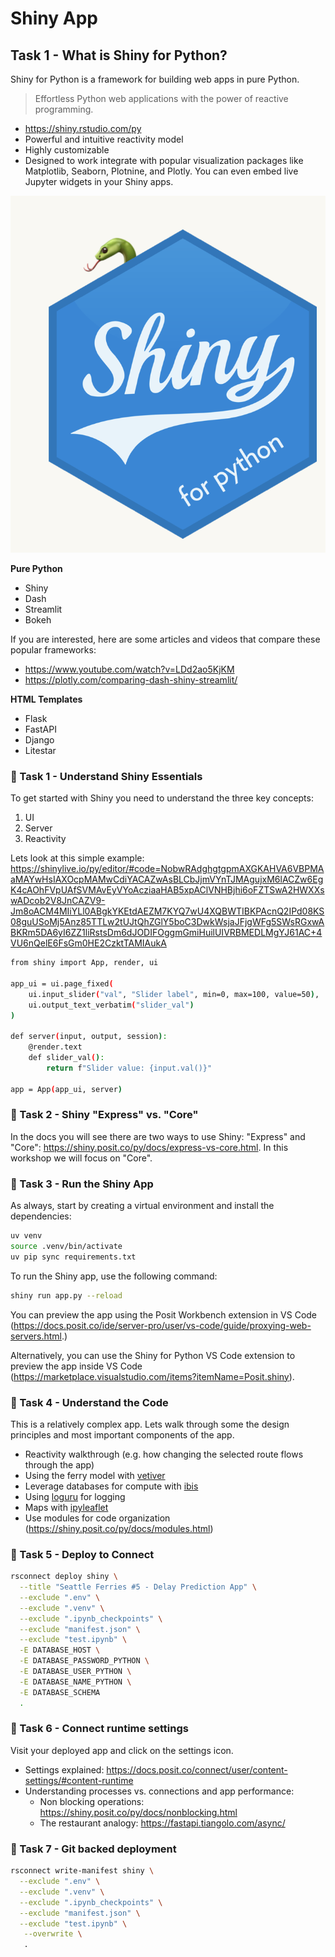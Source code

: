 # Shiny App

## Task 1 - What is Shiny for Python?

Shiny for Python is a framework for building web apps in pure Python.

> Effortless Python web applications with the power of reactive programming.

- https://shiny.rstudio.com/py
- Powerful and intuitive reactivity model
- Highly customizable
- Designed to work integrate with popular visualization packages like Matplotlib, Seaborn, Plotnine, and Plotly. You can even embed live Jupyter widgets in your Shiny apps.

![Shiny for python hex](imgs/shiny-for-python.png)

**Pure Python**

- Shiny
- Dash
- Streamlit
- Bokeh

If you are interested, here are some articles and videos that compare these popular frameworks:

- <https://www.youtube.com/watch?v=LDd2ao5KjKM>
- <https://plotly.com/comparing-dash-shiny-streamlit/>

**HTML Templates**

- Flask
- FastAPI
- Django
- Litestar

### 🔄 Task 1 - Understand Shiny Essentials

To get started with Shiny you need to understand the three key concepts:

1. UI
2. Server
3. Reactivity

Lets look at this simple example: <https://shinylive.io/py/editor/#code=NobwRAdghgtgpmAXGKAHVA6VBPMAaMAYwHsIAXOcpMAMwCdiYACAZwAsBLCbJjmVYnTJMAgujxM6lACZw6EgK4cAOhFVpUAfSVMAvEyVYoAcziaaHAB5xpAClVNHBjhi6oFZTSwA2HWXXswADcob2V8JnCAZV9-Jm8oACM4MIiYLl0ABgkYKEtdAEZM7KYQ7wU4XQBWTIBKPAcnQ2IPd08KS08guUSoMj5Anz85TTLw2tUJtQhZGlY5boC3DwkWsjaJFjgWFg5SWsRGxwABKRm5DA6yI6ZZ1liRstsDm6dJODIFOggmGmiHuilUIVRBMEDLMgYJ61AC+4VU6nQelE6FsGm0HE2CzktTAMIAukA>

```bash
from shiny import App, render, ui

app_ui = ui.page_fixed(
    ui.input_slider("val", "Slider label", min=0, max=100, value=50),
    ui.output_text_verbatim("slider_val")
)

def server(input, output, session):
    @render.text
    def slider_val():
        return f"Slider value: {input.val()}"

app = App(app_ui, server)
```

### 🔄 Task 2 - Shiny "Express" vs. "Core"

In the docs you will see there are two ways to use Shiny: "Express" and "Core": <https://shiny.posit.co/py/docs/express-vs-core.html>. In this workshop we will focus on "Core".

### 🔄 Task 3 - Run the Shiny App

As always, start by creating a virtual environment and install the dependencies:

```bash
uv venv
source .venv/bin/activate
uv pip sync requirements.txt
```

To run the Shiny app, use the following command:

```bash
shiny run app.py --reload
```

You can preview the app using the Posit Workbench extension in VS Code (<https://docs.posit.co/ide/server-pro/user/vs-code/guide/proxying-web-servers.html>.)

Alternatively, you can use the Shiny for Python VS Code extension to preview the app inside VS Code (<https://marketplace.visualstudio.com/items?itemName=Posit.shiny>).

### 🔄 Task 4 - Understand the Code

This is a relatively complex app. Lets walk through some the design principles and most important components of the app.

- Reactivity walkthrough (e.g. how changing the selected route flows through the app)
- Using the ferry model with [vetiver](https://vetiver.posit.co/)
- Leverage databases for compute with [ibis](https://ibis-project.org/)
- Using [loguru](https://loguru.readthedocs.io/en/stable/overview.html) for logging
- Maps with [ipyleaflet](https://pypi.org/project/ipyleaflet/)
- Use modules for code organization (<https://shiny.posit.co/py/docs/modules.html>)

### 🔄 Task 5 - Deploy to Connect

```bash
rsconnect deploy shiny \
  --title "Seattle Ferries #5 - Delay Prediction App" \
  --exclude ".env" \
  --exclude ".venv" \
  --exclude ".ipynb_checkpoints" \
  --exclude "manifest.json" \
  --exclude "test.ipynb" \
  -E DATABASE_HOST \
  -E DATABASE_PASSWORD_PYTHON \
  -E DATABASE_USER_PYTHON \
  -E DATABASE_NAME_PYTHON \
  -E DATABASE_SCHEMA
  .
```

### 🔄 Task 6 - Connect runtime settings

Visit your deployed app and click on the settings icon.

- Settings explained: <https://docs.posit.co/connect/user/content-settings/#content-runtime>
- Understanding processes vs. connections and app performance:
  - Non blocking operations: <https://shiny.posit.co/py/docs/nonblocking.html>
  - The restaurant analogy: <https://fastapi.tiangolo.com/async/>

### 🔄 Task 7 - Git backed deployment

```bash
rsconnect write-manifest shiny \
  --exclude ".env" \
  --exclude ".venv" \
  --exclude ".ipynb_checkpoints" \
  --exclude "manifest.json" \
  --exclude "test.ipynb" \
   --overwrite \
   .
```
